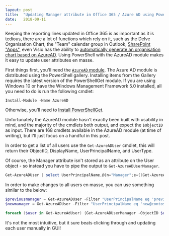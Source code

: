 ```yaml
---
layout: post
title:  "Updating Manager attribute in Office 365 / Azure AD using PowerShell"
date:   2018-09-11
---
```

Keeping the reporting lines updated in Office 365 is as important as it is tedious, there are a lot of functions which rely on it, such as the Delve Organisation Chart, the "Team" calendar group in Outlook, [SharePoint "Apps"](https://appsource.microsoft.com/en-us/marketplace/apps?search=org%20chart), even Visio has the ability to [automatically generate an organisation chart based on AzureAD](https://support.office.com/en-us/article/create-an-organization-chart-automatically-from-employee-data-8f2e693e-25fc-410e-8264-9084eb0b9360). Using PowerShell with the AzureAD module makes it easy to update user attributes en masse.

First things first, you'll need the [`AzureAD` module](https://docs.microsoft.com/en-gb/powershell/module/AzureAD/?view=azureadps-2.0).  The Azure AD module is distributed using the PowerShell gallery. Installing items from the Gallery requires the latest version of the PowerShellGet module. If you are using Windows 10 or have the Windows Management Framework 5.0 installed, all you need to do is run the following cmdlet:

`Install-Module -Name AzureAD`

Otherwise, you'll need to [Install PowerShellGet](https://docs.microsoft.com/en-us/powershell/gallery/installing-psget).

Unfortunately the AzureAD module hasn't exactly been built with usability in mind, and the majority of the cmdlets both output, and expect the `$ObjectID` as input. There are 168 cmdlets available in the AzureAD module (at time of writing), but I'll just focus on a handful in this post.

In order to get a list of all users use the `Get-AzureADUser` cmdlet, this will return their ObjectID, DisplayName, UserPrincipalName, and UserType.

Of course, the Manager attribute isn't stored as an attribute on the User object - so instead you have to pipe the output to `Get-AzureADUserManager`.

```powershell
Get-AzureADUser | select UserPrincipalName,@{n="Manager";e={(Get-AzureADUser -ObjectId (Get-AzureADUserManager -ObjectId $_.ObjectId).ObjectId).UserPrincipalName}}
```

In order to make changes to all users en masse, you can use something similar to the below:

```powershell
$previousmanager = Get-AzureADUser -Filter "UserPrincipalName eq 'previous@contoso.com'" | Select-Object ObjectID
$newmanager = Get-AzureADUser -Filter "UserPrincipalName eq 'new@contoso.com'" | Select-Object ObjectID

foreach ($user in Get-AzureAdUser) {Get-AzureADUserManager -ObjectID $user.ObjectID | where {$_.ObjectID -eq '$previousmanager'} | Set-AzureADUserManager -RefObjectId "$newmanager"}
```

It's not the most intuitive, but it sure beats clicking through and updating each user manually in GUI!